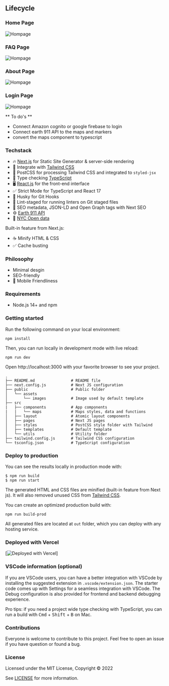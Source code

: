 ## Lifecycle

### Home Page

![Hompage](Demo/lifecycleHome.png)

### FAQ Page

![Hompage](Demo/lifecycleFAQ.png)

### About Page

![Hompage](Demo/lifecycleAbout.png)

### Login Page

![Hompage](Demo/lifecycleJoinus.png)

** To do's **
- Connect Amazon cognito or google firebase to login
- Connect earth 911 API to the maps and markers
- convert the maps component to typescript

### Techstack

- 🔥 [Next.js](https://nextjs.org) for Static Site Generator & server-side rendering
- 🎨 Integrate with [Tailwind CSS](https://tailwindcss.com)
- 💅 PostCSS for processing Tailwind CSS and integrated to `styled-jsx`
- 🎉 Type checking [TypeScript](https://www.typescriptlang.org)
- 🖥 [React.js](https://reactjs.org) for the front-end interface
- ✅ Strict Mode for TypeScript and React 17
- 🦊 Husky for Git Hooks
- 🚫 Lint-staged for running linters on Git staged files
- 🤖 SEO metadata, JSON-LD and Open Graph tags with Next SEO
- ⚙️ [Earth 911 API](https://earth911.com)
- 🗽 [NYC Open data](https://opendata.cityofnewyork.us)



Built-in feature from Next.js:

- ☕ Minify HTML & CSS
- ✅ Cache busting

### Philosophy

- Minimal desgin
- SEO-friendly
- 🚀 Mobile Friendliness

### Requirements

- Node.js 14+ and npm

### Getting started

Run the following command on your local environment:

```
npm install
```

Then, you can run locally in development mode with live reload:

```
npm run dev
```

Open http://localhost:3000 with your favorite browser to see your project.

```
.
├── README.md                # README file
├── next.config.js           # Next JS configuration
├── public                   # Public folder
│   └── assets
│       └── images           # Image used by default template
├── src
|   ├── components           # App components
|   |   └── maps             # Maps styles, data and functions
│   ├── layout               # Atomic layout components
│   ├── pages                # Next JS pages
│   ├── styles               # PostCSS style folder with Tailwind
│   ├── templates            # Default template
│   └── utils                # Utility folder
├── tailwind.config.js       # Tailwind CSS configuration
└── tsconfig.json            # TypeScript configuration
```

### Deploy to production

You can see the results locally in production mode with:

```
$ npm run build
$ npm run start
```

The generated HTML and CSS files are minified (built-in feature from Next js). It will also removed unused CSS from [Tailwind CSS](https://tailwindcss.com).

You can create an optimized production build with:

```
npm run build-prod
```

All generated files are located at `out` folder, which you can deploy with any hosting service.



### Deployed with Vercel

[![Deployed with Vercel](https://lifecycle.vercel.app)]

### VSCode information (optional)

If you are VSCode users, you can have a better integration with VSCode by installing the suggested extension in `.vscode/extension.json`. The starter code comes up with Settings for a seamless integration with VSCode. The Debug configuration is also provided for frontend and backend debugging experience.

Pro tips: if you need a project wide type checking with TypeScript, you can run a build with <kbd>Cmd</kbd> + <kbd>Shift</kbd> + <kbd>B</kbd> on Mac.

### Contributions

Everyone is welcome to contribute to this project. Feel free to open an issue if you have question or found a bug.

### License

Licensed under the MIT License, Copyright © 2022

See [LICENSE](LICENSE) for more information.
